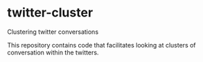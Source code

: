 # twitter-cluster
Clustering twitter conversations

This repository contains code that facilitates looking at clusters of conversation within the twitters.


